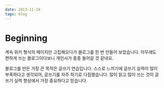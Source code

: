 ```yaml
---
date: 2013-11-19
tags: blog
---
```


# Beginning

계속 위키 형식의 페이지만 고집해오다가 블로그를 한 번 만들어 보았습니다.
아무래도 편하게 쓰는 블로그이다보니 개인사가 종종 들어갈 것 같네요.

블로그를 만든 가장 큰 목적은 글쓰기 연습입니다.
스스로 느끼기에 글쓰기 실력이 많이 부족하다고 생각되어,
글쓰기를 자주 하기로 다짐했습니다.
많이 읽고 많이 쓰는 것이 글쓰기 실력 향상에서 가장 중요하다고 믿습니다.

